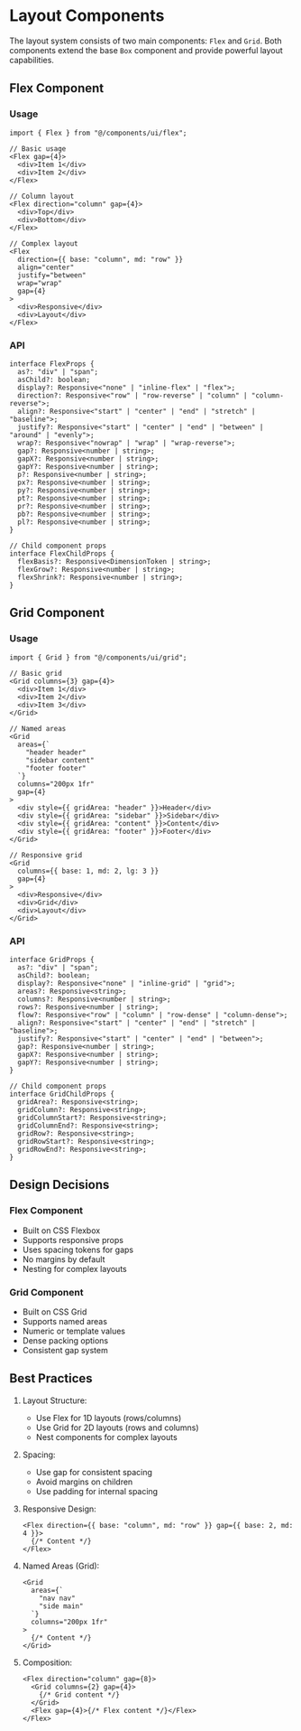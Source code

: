 # Layout Components

The layout system consists of two main components: `Flex` and `Grid`. Both components extend the base `Box` component and provide powerful layout capabilities.

## Flex Component

### Usage

```tsx
import { Flex } from "@/components/ui/flex";

// Basic usage
<Flex gap={4}>
  <div>Item 1</div>
  <div>Item 2</div>
</Flex>

// Column layout
<Flex direction="column" gap={4}>
  <div>Top</div>
  <div>Bottom</div>
</Flex>

// Complex layout
<Flex
  direction={{ base: "column", md: "row" }}
  align="center"
  justify="between"
  wrap="wrap"
  gap={4}
>
  <div>Responsive</div>
  <div>Layout</div>
</Flex>
```

### API

```tsx
interface FlexProps {
  as?: "div" | "span";
  asChild?: boolean;
  display?: Responsive<"none" | "inline-flex" | "flex">;
  direction?: Responsive<"row" | "row-reverse" | "column" | "column-reverse">;
  align?: Responsive<"start" | "center" | "end" | "stretch" | "baseline">;
  justify?: Responsive<"start" | "center" | "end" | "between" | "around" | "evenly">;
  wrap?: Responsive<"nowrap" | "wrap" | "wrap-reverse">;
  gap?: Responsive<number | string>;
  gapX?: Responsive<number | string>;
  gapY?: Responsive<number | string>;
  p?: Responsive<number | string>;
  px?: Responsive<number | string>;
  py?: Responsive<number | string>;
  pt?: Responsive<number | string>;
  pr?: Responsive<number | string>;
  pb?: Responsive<number | string>;
  pl?: Responsive<number | string>;
}

// Child component props
interface FlexChildProps {
  flexBasis?: Responsive<DimensionToken | string>;
  flexGrow?: Responsive<number | string>;
  flexShrink?: Responsive<number | string>;
}
```

## Grid Component

### Usage

```tsx
import { Grid } from "@/components/ui/grid";

// Basic grid
<Grid columns={3} gap={4}>
  <div>Item 1</div>
  <div>Item 2</div>
  <div>Item 3</div>
</Grid>

// Named areas
<Grid
  areas={`
    "header header"
    "sidebar content"
    "footer footer"
  `}
  columns="200px 1fr"
  gap={4}
>
  <div style={{ gridArea: "header" }}>Header</div>
  <div style={{ gridArea: "sidebar" }}>Sidebar</div>
  <div style={{ gridArea: "content" }}>Content</div>
  <div style={{ gridArea: "footer" }}>Footer</div>
</Grid>

// Responsive grid
<Grid
  columns={{ base: 1, md: 2, lg: 3 }}
  gap={4}
>
  <div>Responsive</div>
  <div>Grid</div>
  <div>Layout</div>
</Grid>
```

### API

```tsx
interface GridProps {
  as?: "div" | "span";
  asChild?: boolean;
  display?: Responsive<"none" | "inline-grid" | "grid">;
  areas?: Responsive<string>;
  columns?: Responsive<number | string>;
  rows?: Responsive<number | string>;
  flow?: Responsive<"row" | "column" | "row-dense" | "column-dense">;
  align?: Responsive<"start" | "center" | "end" | "stretch" | "baseline">;
  justify?: Responsive<"start" | "center" | "end" | "between">;
  gap?: Responsive<number | string>;
  gapX?: Responsive<number | string>;
  gapY?: Responsive<number | string>;
}

// Child component props
interface GridChildProps {
  gridArea?: Responsive<string>;
  gridColumn?: Responsive<string>;
  gridColumnStart?: Responsive<string>;
  gridColumnEnd?: Responsive<string>;
  gridRow?: Responsive<string>;
  gridRowStart?: Responsive<string>;
  gridRowEnd?: Responsive<string>;
}
```

## Design Decisions

### Flex Component

- Built on CSS Flexbox
- Supports responsive props
- Uses spacing tokens for gaps
- No margins by default
- Nesting for complex layouts

### Grid Component

- Built on CSS Grid
- Supports named areas
- Numeric or template values
- Dense packing options
- Consistent gap system

## Best Practices

1. Layout Structure:

   - Use Flex for 1D layouts (rows/columns)
   - Use Grid for 2D layouts (rows and columns)
   - Nest components for complex layouts

2. Spacing:

   - Use gap for consistent spacing
   - Avoid margins on children
   - Use padding for internal spacing

3. Responsive Design:

   ```tsx
   <Flex direction={{ base: "column", md: "row" }} gap={{ base: 2, md: 4 }}>
     {/* Content */}
   </Flex>
   ```

4. Named Areas (Grid):

   ```tsx
   <Grid
     areas={`
       "nav nav"
       "side main"
     `}
     columns="200px 1fr"
   >
     {/* Content */}
   </Grid>
   ```

5. Composition:
   ```tsx
   <Flex direction="column" gap={8}>
     <Grid columns={2} gap={4}>
       {/* Grid content */}
     </Grid>
     <Flex gap={4}>{/* Flex content */}</Flex>
   </Flex>
   ```
